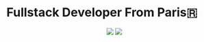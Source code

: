 <h1>Fullstack Developer From Paris🇷</h1>

<p align='center'>
<img src="https://github-readme-stats.vercel.app/api?username=ElieB77&count_private=true&show_icons=true&include_all_commits=true" />
  <img src="https://github-readme-stats.vercel.app/api/top-langs/?username=ElieB77&hide=TeX&layout=compact" />
  </p>

